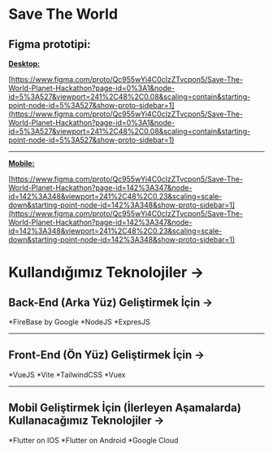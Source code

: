 # Save The World

## Figma prototipi:

[**Desktop:**](https://www.figma.com/proto/Qc955wYi4C0cIzZTvcpon5/Save-The-World-Planet-Hackathon?page-id=0%3A1&node-id=5%3A527&viewport=241%2C48%2C0.08&scaling=contain&starting-point-node-id=5%3A527&show-proto-sidebar=1)

[https://www.figma.com/proto/Qc955wYi4C0cIzZTvcpon5/Save-The-World-Planet-Hackathon?page-id=0%3A1&node-id=5%3A527&viewport=241%2C48%2C0.08&scaling=contain&starting-point-node-id=5%3A527&show-proto-sidebar=1](https://www.figma.com/proto/Qc955wYi4C0cIzZTvcpon5/Save-The-World-Planet-Hackathon?page-id=0%3A1&node-id=5%3A527&viewport=241%2C48%2C0.08&scaling=contain&starting-point-node-id=5%3A527&show-proto-sidebar=1)

----

[**Mobile:**](https://www.figma.com/proto/Qc955wYi4C0cIzZTvcpon5/Save-The-World-Planet-Hackathon?page-id=142%3A347&node-id=142%3A348&viewport=241%2C48%2C0.23&scaling=scale-down&starting-point-node-id=142%3A348&show-proto-sidebar=1)

[https://www.figma.com/proto/Qc955wYi4C0cIzZTvcpon5/Save-The-World-Planet-Hackathon?page-id=142%3A347&node-id=142%3A348&viewport=241%2C48%2C0.23&scaling=scale-down&starting-point-node-id=142%3A348&show-proto-sidebar=1](https://www.figma.com/proto/Qc955wYi4C0cIzZTvcpon5/Save-The-World-Planet-Hackathon?page-id=142%3A347&node-id=142%3A348&viewport=241%2C48%2C0.23&scaling=scale-down&starting-point-node-id=142%3A348&show-proto-sidebar=1)

# Kullandığımız Teknolojiler -> 

## Back-End (Arka Yüz) Geliştirmek İçin ->

*FireBase by Google
*NodeJS
*ExpresJS

----------------------------------------------

## Front-End (Ön Yüz) Geliştirmek İçin ->

*VueJS
*Vite
*TailwindCSS
*Vuex

-----------------------------------------------

## Mobil Geliştirmek İçin (İlerleyen Aşamalarda) Kullanacağımız Teknolojiler ->

*Flutter on IOS
*Flutter on Android
*Google Cloud
